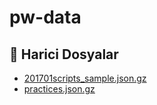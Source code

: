 # pw-data

<!--Index-->

## 🔗 Harici Dosyalar

- [201701scripts_sample.json.gz](./201701scripts_sample.json.gz)
- [practices.json.gz](./practices.json.gz)


<!--Index-->
